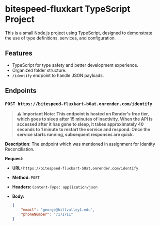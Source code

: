 # bitespeed-fluxkart TypeScript Project

This is a small Node.js project using TypeScript, designed to demonstrate the use of type definitions, services, and configuration.

## Features

-   TypeScript for type safety and better development experience.
-   Organized folder structure.
-   `/identify` endpoint to handle JSON payloads.

## Endpoints

### `POST https://bitespeed-fluxkart-b0at.onrender.com/identify`


> **⚠️ Important Note:**
> **This endpoint is hosted on Render's free tier, which goes to sleep after 15 minutes of inactivity. When the API is accessed after it has gone to sleep, it takes approximately 40 seconds to 1 minute to restart the service and respond. Once the service starts running, subsequent responses are quick.**

**Description:** The endpoint which was mentioned in assignment for Identity Reconciliation.

**Request:**

-   **URL:** `https://bitespeed-fluxkart-b0at.onrender.com/identify`
-   **Method:** `POST`
-   **Headers:** `Content-Type: application/json`
-   **Body:**

    ```json
    {
        "email": "george@hillvalley1.edu",
        "phoneNumber": "7171711"
    }
    ```
